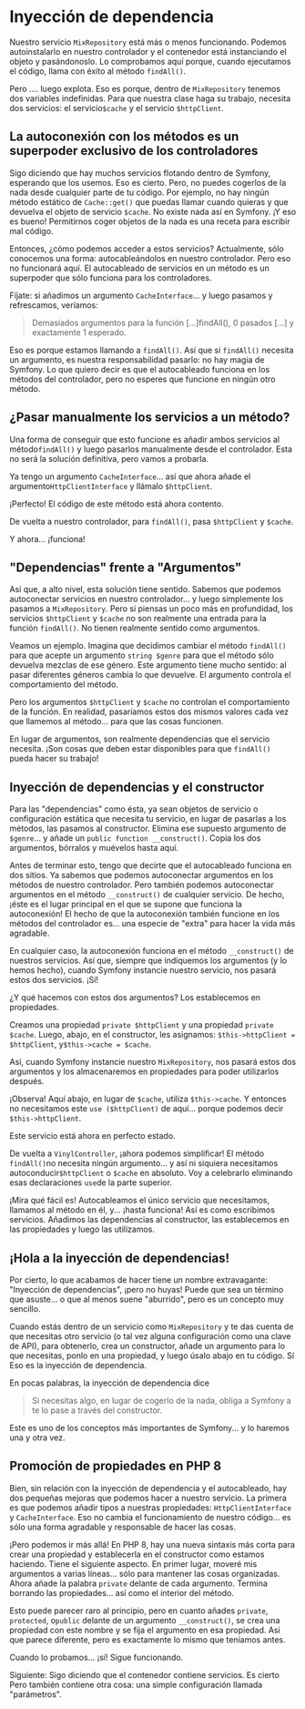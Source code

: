 # Inyección de dependencia

Nuestro servicio `MixRepository` está más o menos funcionando. Podemos autoinstalarlo en nuestro controlador y el contenedor está instanciando el objeto y pasándonoslo. Lo comprobamos aquí porque, cuando ejecutamos el código, llama con éxito al método `findAll()`.

Pero .... luego explota. Eso es porque, dentro de `MixRepository` tenemos dos variables indefinidas. Para que nuestra clase haga su trabajo, necesita dos servicios: el servicio`$cache` y el servicio `$httpClient`.

## La autoconexión con los métodos es un superpoder exclusivo de los controladores

Sigo diciendo que hay muchos servicios flotando dentro de Symfony, esperando que los usemos. Eso es cierto. Pero, no puedes cogerlos de la nada desde cualquier parte de tu código. Por ejemplo, no hay ningún método estático de `Cache::get()` que puedas llamar cuando quieras y que devuelva el objeto de servicio `$cache`. No existe nada así en Symfony. ¡Y eso es bueno! Permitirnos coger objetos de la nada es una receta para escribir mal código.

Entonces, ¿cómo podemos acceder a estos servicios? Actualmente, sólo conocemos una forma: autocableándolos en nuestro controlador. Pero eso no funcionará aquí. El autocableado de servicios en un método es un superpoder que sólo funciona para los controladores.

Fíjate: si añadimos un argumento `CacheInterface`... y luego pasamos y refrescamos, veríamos:

> Demasiados argumentos para la función [...]findAll(), 0 pasados [...] y exactamente 1 esperado.

Eso es porque estamos llamando a `findAll()`. Así que si `findAll()` necesita un argumento, es nuestra responsabilidad pasarlo: no hay magia de Symfony. Lo que quiero decir es que el autocableado funciona en los métodos del controlador, pero no esperes que funcione en ningún otro método.

## ¿Pasar manualmente los servicios a un método?

Una forma de conseguir que esto funcione es añadir ambos servicios al método`findAll()` y luego pasarlos manualmente desde el controlador. Esta no será la solución definitiva, pero vamos a probarla.

Ya tengo un argumento `CacheInterface`... así que ahora añade el argumento`HttpClientInterface` y llámalo `$httpClient`.

¡Perfecto! El código de este método está ahora contento.

De vuelta a nuestro controlador, para `findAll()`, pasa `$httpClient` y `$cache`.

Y ahora... ¡funciona!

## "Dependencias" frente a "Argumentos"

Así que, a alto nivel, esta solución tiene sentido. Sabemos que podemos autoconectar servicios en nuestro controlador... y luego simplemente los pasamos a `MixRepository`. Pero si piensas un poco más en profundidad, los servicios `$httpClient` y `$cache` no son realmente una entrada para la función `findAll()`. No tienen realmente sentido como argumentos.

Veamos un ejemplo. Imagina que decidimos cambiar el método `findAll()` para que acepte un argumento `string $genre` para que el método sólo devuelva mezclas de ese género. Este argumento tiene mucho sentido: al pasar diferentes géneros cambia lo que devuelve. El argumento controla el comportamiento del método.

Pero los argumentos `$httpClient` y `$cache` no controlan el comportamiento de la función. En realidad, pasaríamos estos dos mismos valores cada vez que llamemos al método... para que las cosas funcionen.

En lugar de argumentos, son realmente dependencias que el servicio necesita. ¡Son cosas que deben estar disponibles para que `findAll()` pueda hacer su trabajo!

## Inyección de dependencias y el constructor

Para las "dependencias" como ésta, ya sean objetos de servicio o configuración estática que necesita tu servicio, en lugar de pasarlas a los métodos, las pasamos al constructor. Elimina ese supuesto argumento de `$genre`... y añade un `public function __construct()`. Copia los dos argumentos, bórralos y muévelos hasta aquí.

Antes de terminar esto, tengo que decirte que el autocableado funciona en dos sitios. Ya sabemos que podemos autoconectar argumentos en los métodos de nuestro controlador. Pero también podemos autoconectar argumentos en el método `__construct()` de cualquier servicio. De hecho, ¡éste es el lugar principal en el que se supone que funciona la autoconexión! El hecho de que la autoconexión también funcione en los métodos del controlador es... una especie de "extra" para hacer la vida más agradable.

En cualquier caso, la autoconexión funciona en el método `__construct()` de nuestros servicios. Así que, siempre que indiquemos los argumentos (y lo hemos hecho), cuando Symfony instancie nuestro servicio, nos pasará estos dos servicios. ¡Sí!

¿Y qué hacemos con estos dos argumentos? Los establecemos en propiedades.

Creamos una propiedad `private $httpClient` y una propiedad `private $cache`. Luego, abajo, en el constructor, les asignamos: `$this->httpClient = $httpClient`, y`$this->cache = $cache`.

Así, cuando Symfony instancie nuestro `MixRepository`, nos pasará estos dos argumentos y los almacenaremos en propiedades para poder utilizarlos después.

¡Observa! Aquí abajo, en lugar de `$cache`, utiliza `$this->cache`. Y entonces no necesitamos este `use ($httpClient)` de aquí... porque podemos decir `$this->httpClient`.

Este servicio está ahora en perfecto estado.

De vuelta a `VinylController`, ¡ahora podemos simplificar! El método `findAll()`no necesita ningún argumento... y así ni siquiera necesitamos autoconducir`$httpClient` o `$cache` en absoluto. Voy a celebrarlo eliminando esas declaraciones `use`de la parte superior.

¡Mira qué fácil es! Autocableamos el único servicio que necesitamos, llamamos al método en él, y... ¡hasta funciona! Así es como escribimos servicios. Añadimos las dependencias al constructor, las establecemos en las propiedades y luego las utilizamos.

## ¡Hola a la inyección de dependencias!

Por cierto, lo que acabamos de hacer tiene un nombre extravagante: "Inyección de dependencias", ¡pero no huyas! Puede que sea un término que asuste... o que al menos suene "aburrido", pero es un concepto muy sencillo.

Cuando estás dentro de un servicio como `MixRepository` y te das cuenta de que necesitas otro servicio (o tal vez alguna configuración como una clave de API), para obtenerlo, crea un constructor, añade un argumento para lo que necesitas, ponlo en una propiedad, y luego úsalo abajo en tu código. Sí Eso es la inyección de dependencia.

En pocas palabras, la inyección de dependencia dice

> Si necesitas algo, en lugar de cogerlo de la nada, obliga a Symfony a
> te lo pase a través del constructor.

Este es uno de los conceptos más importantes de Symfony... y lo haremos una y otra vez.

## Promoción de propiedades en PHP 8

Bien, sin relación con la inyección de dependencia y el autocableado, hay dos pequeñas mejoras que podemos hacer a nuestro servicio. La primera es que podemos añadir tipos a nuestras propiedades: `HttpClientInterface` y `CacheInterface`. Eso no cambia el funcionamiento de nuestro código... es sólo una forma agradable y responsable de hacer las cosas.

¡Pero podemos ir más allá! En PHP 8, hay una nueva sintaxis más corta para crear una propiedad y establecerla en el constructor como estamos haciendo. Tiene el siguiente aspecto. En primer lugar, moveré mis argumentos a varias líneas... sólo para mantener las cosas organizadas. Ahora añade la palabra `private` delante de cada argumento. Termina borrando las propiedades... así como el interior del método.

Esto puede parecer raro al principio, pero en cuanto añades `private`, `protected`, o`public` delante de un argumento `__construct()`, se crea una propiedad con este nombre y se fija el argumento en esa propiedad. Así que parece diferente, pero es exactamente lo mismo que teníamos antes.

Cuando lo probamos... ¡sí! Sigue funcionando.

Siguiente: Sigo diciendo que el contenedor contiene servicios. Es cierto Pero también contiene otra cosa: una simple configuración llamada "parámetros".
